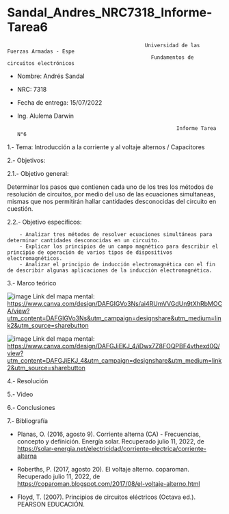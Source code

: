 # Sandal_Andres_NRC7318_Informe-Tarea6

                                                 Universidad de las Fuerzas Armadas - Espe
                                                   Fundamentos de circuitos electrónicos 
- Nombre: Andrés Sandal
- NRC: 7318
- Fecha de entrega: 15/07/2022
- Ing. Alulema Darwin

                                                          Informe Tarea N°6
                                                     
1.- Tema: Introducción a la corriente y al voltaje alternos / Capacitores

2.- Objetivos:

  2.1.- Objetivo general:
  
Determinar los pasos que contienen cada uno de los tres los métodos de resolución de circuitos, por medio del uso de las ecuaciones simultaneas, mismas que nos permitirán hallar cantidades desconocidas del circuito en cuestión.
        
  2.2.- Objetivo específicos:
  
        - Analizar tres métodos de resolver ecuaciones simultáneas para determinar cantidades desconocidas en un circuito.
        - Explicar los principios de un campo magnético para describir el principio de operación de varios tipos de dispositivos electromagnéticos. 
        - Analizar el principio de inducción electromagnética con el fin de describir algunas aplicaciones de la inducción electromagnética.
        
3.- Marco teórico

![image](https://user-images.githubusercontent.com/105684550/178379533-9e66c7da-ab51-41eb-aa8e-5c8c7718ab62.png)
Link del mapa mental: https://www.canva.com/design/DAFGIGVo3Ns/ai4RUmVVGdUn9tXhRbMOCA/view?utm_content=DAFGIGVo3Ns&utm_campaign=designshare&utm_medium=link2&utm_source=sharebutton

![image](https://user-images.githubusercontent.com/105684550/178379362-27e64715-04f3-4074-b210-0e531345826e.png)
Link del mapa mental: https://www.canva.com/design/DAFGJiEKJ_4/iDwx7Z8FOQPBF4vthexd0Q/view?utm_content=DAFGJiEKJ_4&utm_campaign=designshare&utm_medium=link2&utm_source=sharebutton

4.- Resolución

5.- Video

6.- Conclusiones

7.- Bibliografía

- Planas, O. (2016, agosto 9). Corriente alterna (CA) - Frecuencias, concepto y definición. Energía solar. Recuperado julio 11, 2022, de https://solar-energia.net/electricidad/corriente-electrica/corriente-alterna

- Roberths, P. (2017, agosto 20). El voltaje alterno. coparoman. Recuperado julio 11, 2022, de https://coparoman.blogspot.com/2017/08/el-voltaje-alterno.html

- Floyd, T. (2007). Principios de circuitos eléctricos (Octava ed.). PEARSON EDUCACIÓN.
